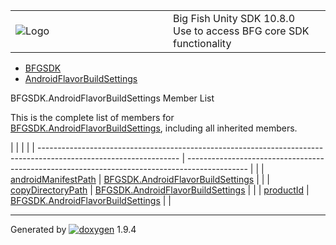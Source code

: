 <table>
<colgroup>
<col style="width: 50%" />
<col style="width: 50%" />
</colgroup>
<tbody>
<tr class="odd">
<td><img src="Icon-100.png" alt="Logo" /></td>
<td><div id="projectname">
Big Fish Unity SDK<span id="projectnumber"> 10.8.0</span>
</div>
<div id="projectbrief">
Use to access BFG core SDK functionality
</div></td>
</tr>
</tbody>
</table>

  - [BFGSDK](namespace_b_f_g_s_d_k.html)
  - [AndroidFlavorBuildSettings](class_b_f_g_s_d_k_1_1_android_flavor_build_settings.html)

BFGSDK.AndroidFlavorBuildSettings Member List

This is the complete list of members for
[BFGSDK.AndroidFlavorBuildSettings](class_b_f_g_s_d_k_1_1_android_flavor_build_settings.html),
including all inherited members.

|                                                                                                                   |                                                                                               |  |
| ----------------------------------------------------------------------------------------------------------------- | --------------------------------------------------------------------------------------------- |  |
| [androidManifestPath](class_b_f_g_s_d_k_1_1_android_flavor_build_settings.html#adb749cd92751b68596cf2a23eb530fa7) | [BFGSDK.AndroidFlavorBuildSettings](class_b_f_g_s_d_k_1_1_android_flavor_build_settings.html) |  |
| [copyDirectoryPath](class_b_f_g_s_d_k_1_1_android_flavor_build_settings.html#a4804a7ffc08274a33d5b1916960ee4fd)   | [BFGSDK.AndroidFlavorBuildSettings](class_b_f_g_s_d_k_1_1_android_flavor_build_settings.html) |  |
| [productId](class_b_f_g_s_d_k_1_1_android_flavor_build_settings.html#a003e5f4d30b4e74dcd71efb47e9f75ec)           | [BFGSDK.AndroidFlavorBuildSettings](class_b_f_g_s_d_k_1_1_android_flavor_build_settings.html) |  |

-----

Generated
by [![doxygen](doxygen.svg)](https://www.doxygen.org/index.html) 1.9.4
